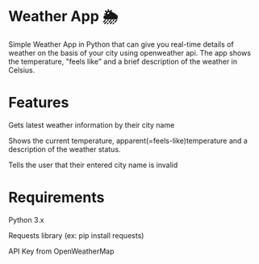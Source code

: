 # Weather App 🌦️

Simple Weather App in Python that can give you real-time details of weather on the basis of your city using openweather api. The app shows the temperature, "feels like" and a brief description of the weather in Celsius.

# Features

Gets latest weather information by their city name

Shows the current temperature, apparent(=feels-like)temperature and a description of the weather status.

Tells the user that their entered city name is invalid

# Requirements

Python 3.x

Requests library (ex: pip install requests)

API Key from OpenWeatherMap 
